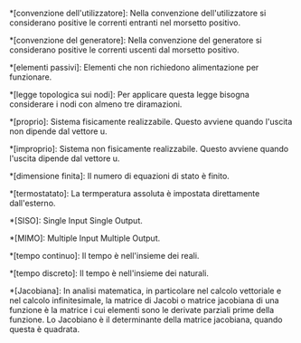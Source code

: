 *[convenzione dell'utilizzatore]: Nella convenzione dell'utilizzatore si considerano positive le correnti entranti nel morsetto positivo.

*[convenzione del generatore]: Nella convenzione del generatore si considerano positive le correnti uscenti dal morsetto positivo.

*[elementi passivi]: Elementi che non richiedono alimentazione per funzionare.

*[legge topologica sui nodi]: Per applicare questa legge bisogna considerare i nodi con almeno tre diramazioni.

*[proprio]: Sistema fisicamente realizzabile. Questo avviene quando l'uscita non dipende dal vettore u.

*[improprio]: Sistema non fisicamente realizzabile. Questo avviene quando l'uscita dipende dal vettore u.

*[dimensione finita]: Il numero di equazioni di stato è finito.

*[termostatato]: La termperatura assoluta è impostata direttamente dall'esterno.

*[SISO]: Single Input Single Output.

*[MIMO]: Multiple Input Multiple Output.

*[tempo continuo]: Il tempo è nell'insieme dei reali.

*[tempo discreto]: Il tempo è nell'insieme dei naturali.

*[Jacobiana]: 
    In analisi matematica, in particolare nel calcolo vettoriale e nel calcolo infinitesimale, la matrice di Jacobi o matrice jacobiana di una funzione è la matrice i cui elementi sono le derivate parziali prime della funzione. Lo Jacobiano è il determinante della matrice jacobiana, quando questa è quadrata.